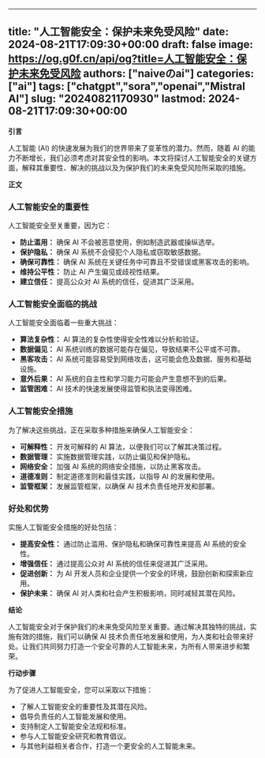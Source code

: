 
---
title: "人工智能安全：保护未来免受风险"
date: 2024-08-21T17:09:30+00:00
draft: false
image: https://og.g0f.cn/api/og?title=人工智能安全：保护未来免受风险
authors: ["naiveのai"]
categories: ["ai"]
tags: ["chatgpt","sora","openai","Mistral AI"]
slug: "20240821170930"
lastmod: 2024-08-21T17:09:30+00:00
---
**引言**

人工智能 (AI) 的快速发展为我们的世界带来了变革性的潜力。然而，随着 AI 的能力不断增长，我们必须考虑对其安全性的影响。本文将探讨人工智能安全的关键方面，解释其重要性、解决的挑战以及为保护我们的未来免受风险所采取的措施。

**正文**

### 人工智能安全的重要性

人工智能安全至关重要，因为它：

- **防止滥用：** 确保 AI 不会被恶意使用，例如制造武器或操纵选举。
- **保护隐私：** 确保 AI 系统不会侵犯个人隐私或窃取敏感数据。
- **确保可靠性：** 确保 AI 系统在关键任务中可靠且不受错误或黑客攻击的影响。
- **维持公平性：** 防止 AI 产生偏见或歧视性结果。
- **建立信任：** 提高公众对 AI 系统的信任，促进其广泛采用。

### 人工智能安全面临的挑战

人工智能安全面临着一些重大挑战：

- **算法复杂性：** AI 算法的复杂性使得安全性难以分析和验证。
- **数据偏见：** AI 系统训练的数据可能存在偏见，导致结果不公平或不可靠。
- **黑客攻击：** AI 系统可能容易受到网络攻击，这可能会危及数据、服务和基础设施。
- **意外后果：** AI 系统的自主性和学习能力可能会产生意想不到的后果。
- **监管困难：** AI 技术的快速发展使得监管和执法变得困难。

### 人工智能安全措施

为了解决这些挑战，正在采取多种措施来确保人工智能安全：

- **可解释性：** 开发可解释的 AI 算法，以便我们可以了解其决策过程。
- **数据管理：** 实施数据管理实践，以防止偏见和保护隐私。
- **网络安全：** 加强 AI 系统的网络安全措施，以防止黑客攻击。
- **道德准则：** 制定道德准则和最佳实践，以指导 AI 的发展和使用。
- **监管框架：** 发展监管框架，以确保 AI 技术负责任地开发和部署。

### 好处和优势

实施人工智能安全措施的好处包括：

- **提高安全性：** 通过防止滥用、保护隐私和确保可靠性来提高 AI 系统的安全性。
- **增强信任：** 通过提高公众对 AI 系统的信任来促进其广泛采用。
- **促进创新：** 为 AI 开发人员和企业提供一个安全的环境，鼓励创新和探索新应用。
- **保护未来：** 确保 AI 对人类和社会产生积极影响，同时减轻其潜在风险。

**结论**

人工智能安全对于保护我们的未来免受风险至关重要。通过解决其独特的挑战，实施有效的措施，我们可以确保 AI 技术负责任地发展和使用，为人类和社会带来好处。让我们共同努力打造一个安全可靠的人工智能未来，为所有人带来进步和繁荣。

**行动步骤**

为了促进人工智能安全，您可以采取以下措施：

- 了解人工智能安全的重要性及其潜在风险。
- 倡导负责任的人工智能发展和使用。
- 支持制定人工智能安全法规和标准。
- 参与人工智能安全研究和教育倡议。
- 与其他利益相关者合作，打造一个更安全的人工智能未来。